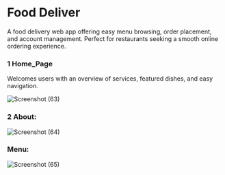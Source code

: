 # Food Deliver 
<p>A food delivery web app offering easy menu browsing, order placement, and account management. Perfect for restaurants seeking a smooth online ordering experience.</p>

### 1 Home_Page
Welcomes users with an overview of services, featured dishes, and easy navigation.

![Screenshot (63)](https://github.com/user-attachments/assets/a59ea7ee-a097-4290-9256-70ce35769470)

### 2 About:
![Screenshot (64)](https://github.com/user-attachments/assets/ed1802df-42fb-47af-b587-5811987da829)

### Menu:
![Screenshot (65)](https://github.com/user-attachments/assets/f90c3778-c17a-47ea-a8ca-b66d9c9f252b)


